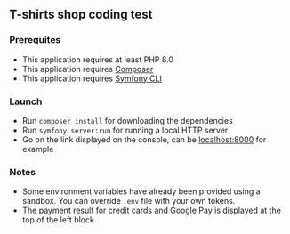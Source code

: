  ## T-shirts shop coding test
 
### Prerequites

* This application requires at least PHP 8.0
* This application requires [Composer](https://getcomposer.org/)
* This application requires [Symfony CLI](https://symfony.com/download/)

### Launch

* Run `composer install` for downloading the dependencies
* Run `symfony server:run` for running a local HTTP server
* Go on the link displayed on the console, can be [localhost:8000](https://localhost:8000/) for example


### Notes

* Some environment variables have already been provided using a sandbox. You can override `.env` file with your own tokens.
* The payment result for credit cards and Google Pay is displayed at the top of the left block

